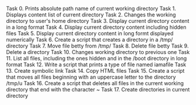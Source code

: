 Task 0. Prints absolute path name of current working directory
Task 1. Displays content list of current directory 
Task 2. Changes the working directory to user's home directory
Task 3. Display current directory content in a long format
Task 4. Display current directory content including hidden files
Task 5. Display current directory content in long formt displayed numerically
Task 6. Create a script that creates a directory in a /tmp/ directory
Task 7. Move file betty from /tmp/
Task 8. Delete file betty
Task 9. Delete a directory
Task 10. Changes working directory to previous one
Task 11. List all files, including the ones hidden and in the /boot directory in long format
Task 12. Write a script that prints a type of file named iamafile
Task 13. Create symbolic link
Task 14. Copy HTML files
Task 15. Create a script that moves all files beginning with an uppercase letter to the directory /tmp/u
Task 16. Create a script that deletes all files in the current working directory that end with the character ~
Task 17. Create directories in current directory
